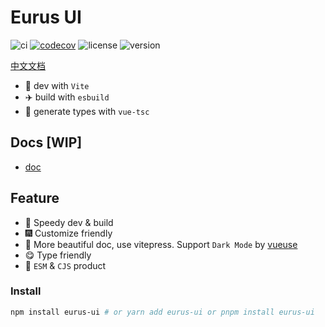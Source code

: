 
# Eurus UI
![ci](https://img.shields.io/github/workflow/status/jiangxd2016/eurus-ui/CI)
[![codecov](https://codecov.io/gh/jiangxd2016/eurus-ui/branch/main/graph/badge.svg?token=H8NB5UXXVA)](https://codecov.io/gh/jiangxd2016/eurus-ui)
![license](https://img.shields.io/github/license/jiangxd2016/eurus-ui)
![version](https://img.shields.io/npm/v/eurus-ui)


[中文文档](https://github.com/jiangxd2016/eurus-ui/blob/main/README.zh-CN.md)


- :rocket: dev with `Vite`
- :airplane: build with `esbuild`
- :helicopter: generate types with `vue-tsc`

## Docs [WIP]
- [doc](https://eurus-ui.vercel.app/)

## Feature

- :rainbow: Speedy dev & build
- :fireworks: Customize friendly
- :pencil: More beautiful doc, use vitepress. Support `Dark Mode` by [vueuse](https://github.com/vueuse/vueuse)
- :yum: Type friendly
- :truck: `ESM` & `CJS` product


### Install

```bash
npm install eurus-ui # or yarn add eurus-ui or pnpm install eurus-ui

```


